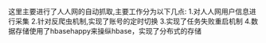  这里主要进行了人人网的自动抓取,主要工作分为以下几点:
 1.对人人网用户信息进行采集
 2.针对反爬虫机制,实现了账号的定时切换
 3.实现了任务失败重启机制
 4.数据存储使用了hbasehappy来操纵hbase，实现了分布式的存储
